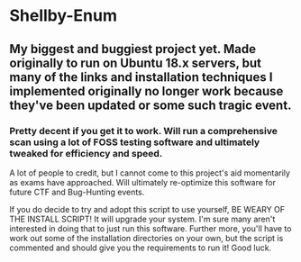 # Shellby-Enum

## My biggest and buggiest project yet. Made originally to run on Ubuntu 18.x servers, but many of the links and installation techniques I implemented originally no longer work because they've been updated or some such tragic event.
### Pretty decent if you get it to work. Will run a comprehensive scan using a lot of FOSS testing software and ultimately tweaked for efficiency and speed.

A lot of people to credit, but I cannot come to this project's aid momentarily as exams have approached. Will ultimately re-optimize this software for future CTF and Bug-Hunting events. 

If you do decide to try and adopt this script to use yourself, BE WEARY OF THE INSTALL SCRIPT! It will upgrade your system. I'm sure many aren't interested in doing that to just run this software. Further more, you'll have to work out some of the installation directories on your own, but the script is commented and should give you the requirements to run it! Good luck.
